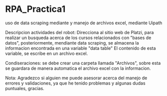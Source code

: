 # RPA_Practica1
uso de data scraping mediante  y manejo de archivos excel, mediante Uipath

Descripcion actividades del robot:
Direcciona al  sitio web de Platzi, para realizar un busqueda acerca de los cursos relacionados con "bases de datos", posteriormente, mendiante data scraping, se almacena la informacion encontrada en una variable "data table"
El contenido de esta variable, se escribe en un archivo excel.

Condiseraciones:
se debe crear una carpeta llamada "Archivos", sobre esta se guardara de manera automatica el archivo excel con la informacion.

Nota:
Agradezco si alguien me puede asesorar acerca del manejo de errores y validaciones, ya que he tenido problemas y algunas dudas puntuales, gracias.
